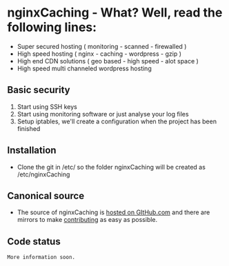 nginxCaching  - What? Well, read the following lines:
=============

- Super secured hosting ( monitoring - scanned - firewalled )
- High speed hosting ( nginx - caching - wordpress - gzip )
- High end CDN solutions ( geo based - high speed - alot space )
- High speed multi channeled wordpress hosting

Basic security
-------
1) Start using SSH keys
2) Start using monitoring software or just analyse your log files
3) Setup iptables, we'll create a configuration when the project has been finished

Installation
-------
- Clone the git in /etc/ so the folder nginxCaching will be created as /etc/nginxCaching

Canonical source
-------
- The source of nginxCaching is [hosted on GItHub.com](https://github.com/JayMaree/nginxCaching/tree/beta/) and there are mirrors to make [contributing](CONTRIBUTING.md) as easy as possible.

Code status
-------
	More information soon.
